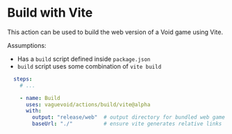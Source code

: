 # Build with Vite

This action can be used to build the web version of a Void game using Vite.

Assumptions:
  * Has a `build` script defined inside `package.json`
  * `build` script uses some combination of `vite build`

```yaml
  steps:
    # ...

    - name: Build
      uses: vaguevoid/actions/build/vite@alpha
      with:
        output: "release/web"  # output directory for bundled web game
        baseUrl: "./"          # ensure vite generates relative links
```
